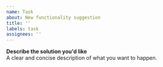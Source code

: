 ```yaml
---
name: Task
about: New functionality suggestion
title: ''
labels: task
assignees: ''
---
```


**Describe the solution you'd like**</br>
A clear and concise description of what you want to happen.